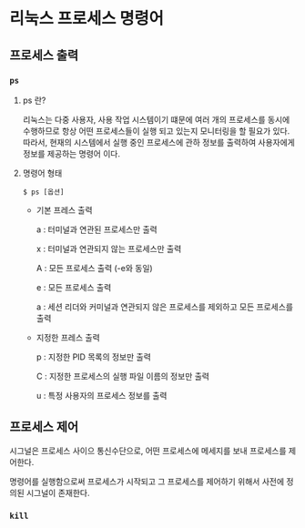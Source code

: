# 리눅스 프로세스 명령어


## 프로세스 출력 
### `ps`

1) ps 란? 

    리눅스는 다중 사용자, 사용 작업 시스템이기 떄문에 여러 개의 프로세스를 동시에 수행하므로 항상 어떤 프로세스들이 실행 되고 있는지 모니터링을 할 필요가 있다. 따라서, 현재의 시스템에서 실행 중인 프로세스에 관하 정보를 출력하여 사용자에게 정보를 제공하는 명령어 이다. 
  
2) 명령어 형태 

   `$ ps [옵션]`
   
    - 기본 프레스 출력
        
        a : 터미널과 연관된 프로세스만 출력
        
        x : 터미널과 연관되지 않는 프로세스만 출력
        
        A : 모든 프로세스 출력 (-e와 동일)
        
        e : 모든 프로세스 출력
        
        a : 세션 리더와 커미널과 연관되지 않은 프로세스를 제외하고 모든 프로세스를 출력
        
        
        
     - 지정한 프레스 출력
        
       p : 지정한 PID 목록의 정보만 출력
       
       C : 지정한 프로세스의 실행 파일 이름의 정보만 출력
        
       u : 특정 사용자의 프로세스 정보를 출력
       
       
## 프로세스 제어 

시그널은 프로세스 사이으 통신수단으로, 어떤 프로세스에 메세지를 보내 프로세스를 제어한다.

명령어를 실행함으로써 프로세스가 시작되고 그 프로세스를 제어하기 위해서 사전에 정의된 시그널이 존재한다.

### `kill`

